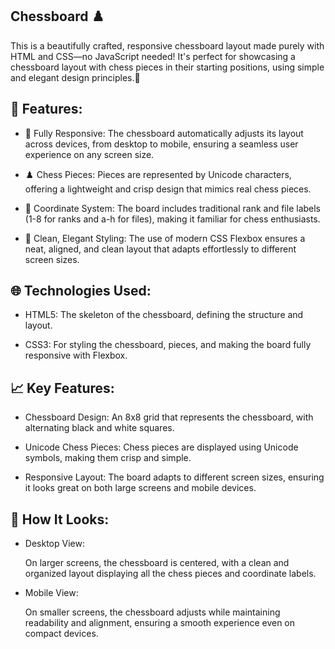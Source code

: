 ## Chessboard ♟️
  This is a beautifully crafted, responsive chessboard layout made purely with HTML and CSS—no JavaScript needed! It's perfect for showcasing a chessboard layout with chess pieces in their starting positions, using simple and elegant design principles.🎉

## 🚀 Features:
* 📱 Fully Responsive: The chessboard automatically adjusts its layout across devices, from desktop to mobile, ensuring a seamless user experience on any screen size.

* ♟️ Chess Pieces: Pieces are represented by Unicode characters, offering a lightweight and crisp design that mimics real chess pieces.

* 🔢 Coordinate System: The board includes traditional rank and file labels (1-8 for ranks and a-h for files), making it familiar for chess enthusiasts.

* 💎 Clean, Elegant Styling: The use of modern CSS Flexbox ensures a neat, aligned, and clean layout that adapts effortlessly to different screen sizes.
  
## 🌐 Technologies Used:
* HTML5: The skeleton of the chessboard, defining the structure and layout.

* CSS3: For styling the chessboard, pieces, and making the board fully responsive with Flexbox.

## 📈 Key Features:
* Chessboard Design: An 8x8 grid that represents the chessboard, with alternating black and white squares.

* Unicode Chess Pieces: Chess pieces are displayed using Unicode symbols, making them crisp and simple.

* Responsive Layout: The board adapts to different screen sizes, ensuring it looks great on both large screens and mobile devices.

## 📱 How It Looks:
* Desktop View:
  
    On larger screens, the chessboard is centered, with a clean and organized layout displaying all the chess pieces and coordinate labels.

* Mobile View:
  
    On smaller screens, the chessboard adjusts while maintaining readability and alignment, ensuring a smooth experience even on compact devices.




